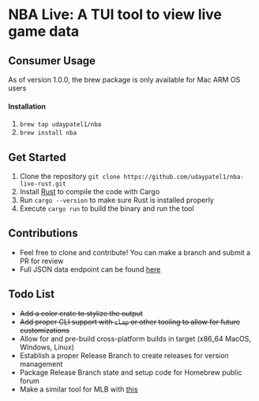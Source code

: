 # NBA Live: A TUI tool to view live game data

## Consumer Usage

As of version 1.0.0, the brew package is only available for Mac ARM OS users

#### Installation

1) `brew tap udaypatel1/nba`
2) `brew install nba`

## Get Started

1) Clone the repository `git clone https://github.com/udaypatel1/nba-live-rust.git`
2) Install [Rust](https://www.rust-lang.org/tools/install) to compile the code with Cargo
3) Run `cargo --version` to make sure Rust is installed properly
4) Execute `cargo run` to build the binary and run the tool

## Contributions

* Feel free to clone and contribute! You can make a branch and submit a PR for review
* Full JSON data endpoint can be found [here](https://nba-prod-us-east-1-mediaops-stats.s3.amazonaws.com/NBA/liveData/scoreboard/todaysScoreboard_00.json)

## Todo List

* ~~Add a color crate to stylize the output~~
* ~~Add proper CLI support with `clap` or other tooling to allow for future customizations~~
* Allow for and pre-build cross-platform builds in target (x86_64 MacOS, Windows, Linux)
* Establish a proper Release Branch to create releases for version management
* Package Release Branch state and setup code for Homebrew public forum
* Make a similar tool for MLB with [this](https://statsapi.mlb.com/api/v1/schedule?sportId=1&sportId=51&sportId=21&startDate=2024-05-08&endDate=2024-05-08&timeZone=America/New_York&gameType=E&&gameType=S&&gameType=R&&gameType=F&&gameType=D&&gameType=L&&gameType=W&&gameType=A&&gameType=C&language=en&leagueId=104&&leagueId=103&&leagueId=160&&leagueId=590&hydrate=team,linescore(matchup,runners),xrefId,story,flags,statusFlags,broadcasts(all),venue(location),decisions,person,probablePitcher,stats,game(content(media(epg),summary),tickets),seriesStatus(useOverride=true)&sortBy=gameDate,gameStatus,gameType)

